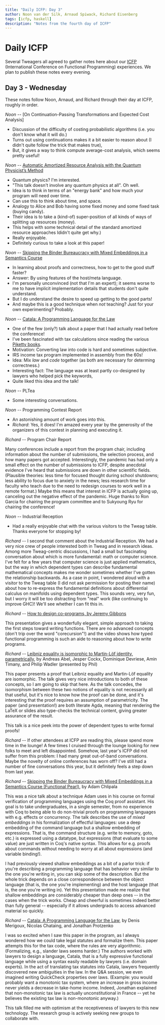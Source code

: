 ```yaml
---
title: "Daily ICFP: Day 3"
author: Noon van der Silk, Arnaud Spiwack, Richard Eisenberg
tags: [icfp, haskell]
description: "Notes from the fourth day of ICFP"
---
```


# Daily ICFP

Several Tweagers all agreed to gather notes here about our
[ICFP](https://icfp21.sigplan.org/) (International Conference on Functional
Programming) experiences. We plan to publish these notes every evening.

## Day 3 - Wednesday

These notes follow Noon, Arnaud, and Richard through their day at ICFP,
roughly in order.

_Noon_ -- [On Continuation-Passing Transformations and Expected Cost Analysis]
  - Discussion of the difficulty of costing probabilistic algorithms (i.e. you don't know what it will do.)
  - Turns out using continuations makes it a bit easier to reason about (I didn't quite follow the trick that makes true),
  - But, it gives a way to think compute average-cost analysis, which seems pretty useful!

_Noon_ -- [Automatic Amortized Resource Analysis with the Quantum Physicist’s Method](https://icfp21.sigplan.org/details/icfp-2021-papers/15/Automatic-Amortized-Resource-Analysis-with-the-Quantum-Physicist-s-Method)
  - Quantum physics? I'm interested.
  - "This talk doesn't involve any quantum physics at all". Oh well.
  - Idea is to think in terms of an "energy bank" and how much your program will need over time.
  - Can use this to think about time, and space.
  - Analogy to Alice and Bob having some fixed money and some fixed task (buying candy).
  - Their idea is to take a (kind-of) super-position of all kinds of ways of splitting up resources (money).
  - This helps with some technical detail of the standard amortized resource approaches Ididn't quite get why.)
  - Really enjoyable.
  - Definitely curious to take a look at this paper!

_Noon_ -- [Skipping the Binder Bureaucracy with Mixed Embeddings in a Semantics Course](https://icfp21.sigplan.org/details/icfp-2021-papers/33/Skipping-the-Binder-Bureaucracy-with-Mixed-Embeddings-in-a-Semantics-Course-Function)
  - In learning about proofs and correctness, how to get to the good stuff faster?
  - Answer: By using features of the host/meta language.
  - I'm personally unconvinced (not that I'm an expert); it seems worse to me to have implicit implementation details that students don't quite understand.
  - But I do understand the desire to speed up getting to the good parts!
  - And maybe this is a good technique when _not_ teaching? Just for your own experimenting? Probably.

_Noon_ -- [Catala: A Programming Language for the Law](https://icfp21.sigplan.org/details/icfp-2021-papers/16/Catala-A-Programming-Language-for-the-Law)
  - One of the few (only?) talk about a paper that I had actually read before the conference!
  - I've been fascinated with tax calculations since reading the various [Piketty books](https://betweenbooks.com.au/updates/2020/capital-and-ideology-thomas-piketty-2020.html).
  - Motivation: Converting law into code is hard and sometimes subjective.
  - IRS income tax program implemented in assembly from the 60s!
  - Idea: Mix _law_ and _code_ together (as both are necessary for determing correctness.)
  - Interesting fact: The language was at least partly co-designed by lawyers who helped pick the keywords,
  - Quite liked this idea and the talk!

_Noon_ -- PLTea
  - Some interesting conversations.

_Noon_ -- Programming Contest Report
  - An astonishing amount of work goes into this.
  - *Richard*: Yes, it does! I'm amazed every year by the generosity of the organizers of this contest in planning and executing it.

_Richard_ -- Program Chair Report

Many conferences include a report from the program chair, including
information about the number of submissions, the selection process, and how
many papers got accepted. Interestingly, the pandemic has had only a small
effect on the number of submissions to ICFP, despite anecdotal evidence I've
heard that submissions are down in other scientific fields. (Plausible
theories: less time for focused thought during school shutdowns; less ability
to focus due to anxiety in the news; less research time for faculty who teach
due to the need to redesign courses to work well in a remote format.) Maybe
this means that interest in ICFP is actually going up, canceling out the
negative effect of the pandemic. Huge thanks to Ron Garcia for chairing the
program committee and to Sukyoung Ryu for chairing the conference!

_Noon_ -- Industrial Reception
  - Had a really enjoyable chat with the various visitors to the Tweag table. Thanks everyone for stopping by!

_Richard_ -- I second that comment about the Industrial Reception. We had a
very nice crew of people interested both in Tweag and in research ideas. Among
more Tweag-centric discussions, I had a small but fascinating conversation
about which is more fundamental: math or computer science. I've felt for a few
years that computer science is just applied mathematics, but the way in which
dependent types can describe fundamental mathematical concepts makes me wonder
sometimes whether I've gotten the relationship backwards. As a case in point,
I wondered aloud with a visitor to the Tweag table (I did not ask permission
for posting their name) about how to re-express the fundamental definitions
about differential calculus on manifolds using dependent types. This sounds
very, very fun, but I worry it will be too distracting from "real" work (like
continuing to improve GHC)! We'll see whether I can fit this in.

_Richard_ -- [How to design co-programs, by Jeremy Gibbons](https://icfp21.sigplan.org/details/icfp-2021-papers/37/How-to-design-co-programs-JFP-Presentation-)

This presentation gives a wonderfully elegant, simple approach to taking the
first steps toward writing functions. There are no advanced concepts (don't
trip over the word "corecursion"!) and the video shows how typed functional
programming is such an aide to reasoning about how to write programs.

_Richard_ -- [Leibniz equality is isomorphic to Martin-Löf identity, parametrically](https://icfp21.sigplan.org/details/icfp-2021-papers/40/Leibniz-equality-is-isomorphic-to-Martin-L-f-identity-parametrically-JFP-Presentati), by Andreas Abel, Jesper Cockx, Dominique Devriese, Amin Timany, and Philip Wadler (presented by Phil)

This paper presents a proof that Leibniz equality and Martin-Löf equality are
isomorphic. The talk gives very nice introductions to both of these concepts,
so I am going to skip that here. As the talk concedes, the isomorphism between
these two notions of equality is not necessarily all that useful, but it's
nice to know how the proof can be done, and it's interesting that the proof
requires an assumption of parametricity. The paper (and presentation!) are
both literate Agda, meaning that rendering the LaTeX or slides also
type-checks the technical content, giving greater assurance of the result.

This talk is a nice peek into the power of dependent types to write formal proofs!

*Richard* -- If other attendees at ICFP are reading this, please spend more
 time in the lounge! A few times I cruised through the lounge looking for new
 folks to meet and left disappointed. Somehow, last year's ICFP did not suffer
 from this problem: I had many great out-of-band conversations. Maybe the
 novelty of online conferences has worn off? I've still had a number of fine
 conversations this year, but it definitely feels a step down from last year.

*Richard* -- [Skipping the Binder Bureaucracy with Mixed Embeddings in a
 Semantics Course (Functional
 Pearl)](https://icfp21.sigplan.org/details/icfp-2021-papers/33/Skipping-the-Binder-Bureaucracy-with-Mixed-Embeddings-in-a-Semantics-Course-Function),
 by Adam Chlipala

This was a nice talk about a technique Adam uses in his course on formal
verification of programming languages using the Coq proof assistant. His goal
is to take undergraduates, in a single semester, from no experience with Coq
to being able to do non-trivial proofs on programming languages with e.g.
effects or concurrency. The talk describes the use of *mixed embeddings* in
his formalization of effectful languages: use a deep embedding of the command
language but a shallow embedding of expressions. That is, the command
structure (e.g. write to memory, goto, etc.) is expressed using a datatype,
but expressions (that evaluate to some value) are just written in Coq's native
syntax. This allows for e.g. proofs about commands without needing to worry at
all about expressions (and variable binding!).

I had previously viewed shallow embeddings as a bit of a parlor trick: if
you're describing a programming language that has behavior very similar to the
one you're writing in, you can skip some of the description. But the whole
trick depends on a close correspondence between the object language (that is,
the one you're implementing) and the host language (that is, the one you're
writing in). Yet this presentation made me realize that shallow embeddings are
considerably cheaper than deep ones -- in the cases when the trick works.
Cheap and cheerful is sometimes indeed better than fully general -- especially
if it allows undergrads to access advanced material so quickly.

_Richard_ -- [Catala: A Programming Language for the
Law](https://icfp21.sigplan.org/details/icfp-2021-papers/16/Catala-A-Programming-Language-for-the-Law),
by Denis Merigoux, Nicolas Chataing, and Jonathan Protzenko

I was so excited when I saw this paper in the program, as I always wondered
how we could take legal statutes and formalize them. This paper attempts this
for the tax code, where the rules are very algorithmic. (Formalizing, e.g.,
slander laws seems harder.) The authors worked with lawyers to design a
language, Catala, that is a fully expressive functional language while using a
syntax easily readable by lawyers (i.e. domain experts). In the act of
translating tax statutes into Catala, lawyers frequently discovered new
ambiguities in the law. In the Q&A session, we even imagined writing
QuickCheck properties over laws. (Example: you would probably want a monotonic
tax system, where an increase in gross income never yields a decrease in
take-home income. Indeed, Jonathan explained that non-monotonic tax law is
actually unconstitutional in France -- yet he believes the existing tax law is
non-monotonic anyway.)

This talk filled me with optimism at the receptiveness of lawyers to this new
technology. The research group is actively seeking new groups to collaborate
with.
